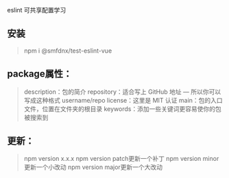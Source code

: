 eslint 可共享配置学习
## 安装
> npm i @smfdnx/test-eslint-vue


## package属性：
> description：包的简介
> repository：适合写上 GitHub 地址 — 所以你可以写成这种格式 username/repo
> license：这里是 MIT 认证
> main：包的入口文件，位置在文件夹的根目录
> keywords：添加一些关键词更容易使你的包被搜索到

## 更新：
> npm version x.x.x
> npm version patch更新一个补丁
> npm version minor更新一个小改动
> npm version major更新一个大改动